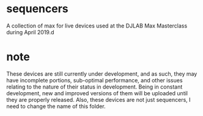 # sequencers
A collection of max for live devices used at the DJLAB Max Masterclass during April 2019.d

# note

These devices are still currently under development, and as such, they may have incomplete portions, sub-optimal performance, and other issues relating to the nature of their status in development. Being in constant development, new and improved versions of them will be uploaded until they are properly released.
Also, these devices are not just sequencers, I need to change the name of this folder. 

